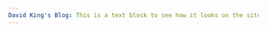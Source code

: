 ```yaml
---
David King's Blog: This is a text block to see how it looks on the site! (Change this later)
---
```


